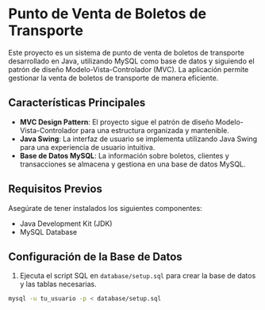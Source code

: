 # Punto de Venta de Boletos de Transporte

Este proyecto es un sistema de punto de venta de boletos de transporte desarrollado en Java, utilizando MySQL como base de datos y siguiendo el patrón de diseño Modelo-Vista-Controlador (MVC). La aplicación permite gestionar la venta de boletos de transporte de manera eficiente.

## Características Principales

- **MVC Design Pattern**: El proyecto sigue el patrón de diseño Modelo-Vista-Controlador para una estructura organizada y mantenible.
- **Java Swing**: La interfaz de usuario se implementa utilizando Java Swing para una experiencia de usuario intuitiva.
- **Base de Datos MySQL**: La información sobre boletos, clientes y transacciones se almacena y gestiona en una base de datos MySQL.

## Requisitos Previos

Asegúrate de tener instalados los siguientes componentes:

- Java Development Kit (JDK)
- MySQL Database

## Configuración de la Base de Datos

1. Ejecuta el script SQL en `database/setup.sql` para crear la base de datos y las tablas necesarias.

```bash
mysql -u tu_usuario -p < database/setup.sql
